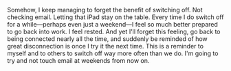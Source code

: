 

Somehow, I keep managing to forget the benefit of switching off. Not checking email. Letting that iPad stay on
the table. Every time I do switch off for a while—perhaps even just a weekend—I feel so much better
prepared to go back into work. I feel rested. And yet I'll forget this feeling, go back to being connected
nearly all the time, and suddenly be reminded of how great disconnection is once I try it the next time. This
is a reminder to myself and to others to switch off way more often than we do. I'm going to try and not touch
email at weekends from now on. 